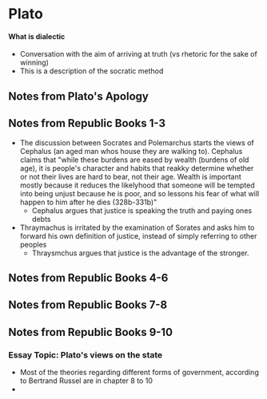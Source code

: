 # Plato 
#### What is dialectic
- Conversation with the aim of arriving at truth (vs rhetoric for the sake of winning)
- This is a description of the socratic method
## Notes from Plato's Apology

## Notes from Republic Books 1-3
- The discussion between Socrates and Polemarchus starts the views of Cephalus (an aged man whos house they are walking to). Cephalus claims that "while these burdens are eased by wealth (burdens of old age), it is people's character and habits that reakky determine whether or not their lives are hard to bear, not their age. Wealth is important mostly because it reduces the likelyhood that someone will be tempted into being unjust because he is poor, and so lessons his fear of what will happen to him after he dies (328b-331b)"
	- Cephalus argues that justice is speaking the truth and paying ones debts 
- Thraymachus is irritated by the examination of Sorates and asks him to forward his own definition of justice, instead of simply referring to other peoples
	- Thraysmchus argues that justice is the advantage of the stronger. 
## Notes from Republic Books 4-6
## Notes from Republic Books 7-8
## Notes from Republic Books 9-10


### Essay Topic: Plato's views on the state 
- Most of the theories regarding different forms of government, according to Bertrand Russel are in chapter 8 to 10
- 